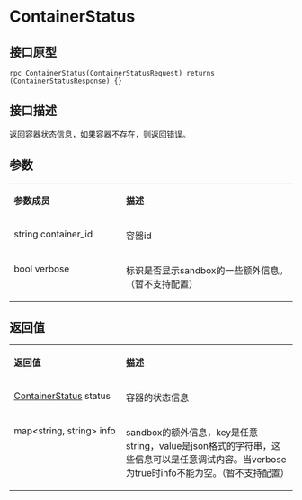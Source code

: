 # ContainerStatus<a name="ZH-CN_TOPIC_0184808104"></a>

## 接口原型<a name="zh-cn_topic_0183088050_section164301654155514"></a>

```
rpc ContainerStatus(ContainerStatusRequest) returns (ContainerStatusResponse) {}
```

## 接口描述<a name="zh-cn_topic_0183088050_section729211519569"></a>

返回容器状态信息，如果容器不存在，则返回错误。

## 参数<a name="zh-cn_topic_0183088050_section349492895613"></a>

<a name="zh-cn_topic_0183088050_table184320467318"></a>
<table><tbody><tr id="zh-cn_topic_0183088050_row78917461336"><td class="cellrowborder" valign="top" width="39.54%"><p id="zh-cn_topic_0183088050_p1089154617315"><a name="zh-cn_topic_0183088050_p1089154617315"></a><a name="zh-cn_topic_0183088050_p1089154617315"></a><strong id="zh-cn_topic_0183088050_b98915462314"><a name="zh-cn_topic_0183088050_b98915462314"></a><a name="zh-cn_topic_0183088050_b98915462314"></a>参数成员</strong></p>
</td>
<td class="cellrowborder" valign="top" width="60.46%"><p id="zh-cn_topic_0183088050_p128984613319"><a name="zh-cn_topic_0183088050_p128984613319"></a><a name="zh-cn_topic_0183088050_p128984613319"></a><strong id="zh-cn_topic_0183088050_b989164612317"><a name="zh-cn_topic_0183088050_b989164612317"></a><a name="zh-cn_topic_0183088050_b989164612317"></a>描述</strong></p>
</td>
</tr>
<tr id="zh-cn_topic_0183088050_row10898461533"><td class="cellrowborder" valign="top" width="39.54%"><p id="zh-cn_topic_0183088050_p1019112316015"><a name="zh-cn_topic_0183088050_p1019112316015"></a><a name="zh-cn_topic_0183088050_p1019112316015"></a>string container_id</p>
</td>
<td class="cellrowborder" valign="top" width="60.46%"><p id="zh-cn_topic_0183088050_p1189846434"><a name="zh-cn_topic_0183088050_p1189846434"></a><a name="zh-cn_topic_0183088050_p1189846434"></a>容器id</p>
</td>
</tr>
<tr id="zh-cn_topic_0183088050_row134851364619"><td class="cellrowborder" valign="top" width="39.54%"><p id="zh-cn_topic_0183088050_p956148114812"><a name="zh-cn_topic_0183088050_p956148114812"></a><a name="zh-cn_topic_0183088050_p956148114812"></a>bool verbose</p>
</td>
<td class="cellrowborder" valign="top" width="60.46%"><p id="zh-cn_topic_0183088050_p155615864815"><a name="zh-cn_topic_0183088050_p155615864815"></a><a name="zh-cn_topic_0183088050_p155615864815"></a>标识是否显示sandbox的一些额外信息。（暂不支持配置）</p>
</td>
</tr>
</tbody>
</table>

## 返回值<a name="zh-cn_topic_0183088050_section10495164611565"></a>

<a name="zh-cn_topic_0183088050_table15296551936"></a>
<table><tbody><tr id="zh-cn_topic_0183088050_row18741555834"><td class="cellrowborder" valign="top" width="39.54%"><p id="zh-cn_topic_0183088050_p197485518319"><a name="zh-cn_topic_0183088050_p197485518319"></a><a name="zh-cn_topic_0183088050_p197485518319"></a><strong id="zh-cn_topic_0183088050_b77413551933"><a name="zh-cn_topic_0183088050_b77413551933"></a><a name="zh-cn_topic_0183088050_b77413551933"></a>返回值</strong></p>
</td>
<td class="cellrowborder" valign="top" width="60.46%"><p id="zh-cn_topic_0183088050_p374185520310"><a name="zh-cn_topic_0183088050_p374185520310"></a><a name="zh-cn_topic_0183088050_p374185520310"></a><strong id="zh-cn_topic_0183088050_b174125511315"><a name="zh-cn_topic_0183088050_b174125511315"></a><a name="zh-cn_topic_0183088050_b174125511315"></a>描述</strong></p>
</td>
</tr>
<tr id="zh-cn_topic_0183088050_row87419551317"><td class="cellrowborder" valign="top" width="39.54%"><p id="zh-cn_topic_0183088050_p157445512318"><a name="zh-cn_topic_0183088050_p157445512318"></a><a name="zh-cn_topic_0183088050_p157445512318"></a><a href="接口-2.md#zh-cn_topic_0182207110_li1234063113301">ContainerStatus</a> status</p>
</td>
<td class="cellrowborder" valign="top" width="60.46%"><p id="zh-cn_topic_0183088050_p14745551137"><a name="zh-cn_topic_0183088050_p14745551137"></a><a name="zh-cn_topic_0183088050_p14745551137"></a>容器的状态信息</p>
</td>
</tr>
<tr id="zh-cn_topic_0183088050_row27545518311"><td class="cellrowborder" valign="top" width="39.54%"><p id="zh-cn_topic_0183088050_p953212217505"><a name="zh-cn_topic_0183088050_p953212217505"></a><a name="zh-cn_topic_0183088050_p953212217505"></a>map&lt;string, string&gt; info</p>
</td>
<td class="cellrowborder" valign="top" width="60.46%"><p id="zh-cn_topic_0183088050_p47512557310"><a name="zh-cn_topic_0183088050_p47512557310"></a><a name="zh-cn_topic_0183088050_p47512557310"></a>sandbox的额外信息，key是任意string，value是json格式的字符串，这些信息可以是任意调试内容。当verbose为true时info不能为空。（暂不支持配置）</p>
</td>
</tr>
</tbody>
</table>

